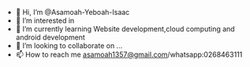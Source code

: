 - 👋 Hi, I’m @Asamoah-Yeboah-Isaac
- 👀 I’m interested in 
- 🌱 I’m currently learning Website development,cloud computing and android development
- 💞️ I’m looking to collaborate on ...
- 📫 How to reach me asamoah1357@gmail.com/whatsapp:0268463111

<!---
Asamoah-Yeboah-Isaac/Asamoah-Yeboah-Isaac is a ✨ special ✨ repository because its `README.md` (this file) appears on your GitHub profile.
You can click the Preview link to take a look at your changes.
--->

